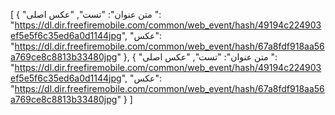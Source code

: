 [
  {
    "متن عنوان": "تست",
    "عکس اصلی ": "https://dl.dir.freefiremobile.com/common/web_event/hash/49194c224903ef5e5f6c35ed6a0d1144jpg",
    "عکس": "https://dl.dir.freefiremobile.com/common/web_event/hash/67a8fdf918aa56a769ce8c8813b33480jpg"
  },
  {
    "متن عنوان": "تست",
    "عکس اصلی ": "https://dl.dir.freefiremobile.com/common/web_event/hash/49194c224903ef5e5f6c35ed6a0d1144jpg",
    "عکس": "https://dl.dir.freefiremobile.com/common/web_event/hash/67a8fdf918aa56a769ce8c8813b33480jpg"
  }
]

